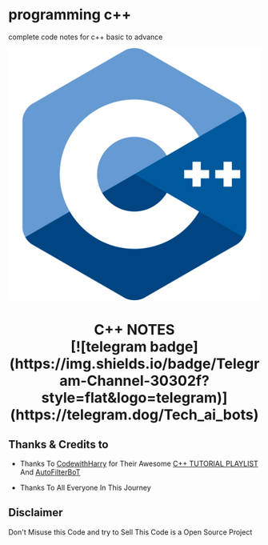 # programming c++
complete code notes for c++ basic to advance

<p align="center">
<img src="img/cpp.png">
</p>
<h1 align="center">
  <b>C++ NOTES</b><br>
 [![telegram badge](https://img.shields.io/badge/Telegram-Channel-30302f?style=flat&logo=telegram)](https://telegram.dog/Tech_ai_bots)
</h1>




## Thanks & Credits to 

 - Thanks To [CodewithHarry](https://youtube.com/codewithharry) for Their Awesome [C++ TUTORIAL PLAYLIST](https://youtube.com/playlist?list=PLu0W_9lII9agpFUAlPFe_VNSlXW5uE0YL) And [AutoFilterBoT](https://github.com/trojanzhex/auto-filter-bot)
 
 - Thanks To All Everyone In This Journey


## Disclaimer

 <p> Don't Misuse this Code and try to Sell This Code is a Open Source Project
